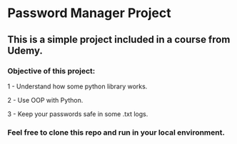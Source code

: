 # Password Manager Project

## This is a simple project included in a course from Udemy.

### Objective of this project:

1 - Understand how some python library works.

2 - Use OOP with Python.

3 - Keep your passwords safe in some .txt logs.


### Feel free to clone this repo and run in your local environment.
